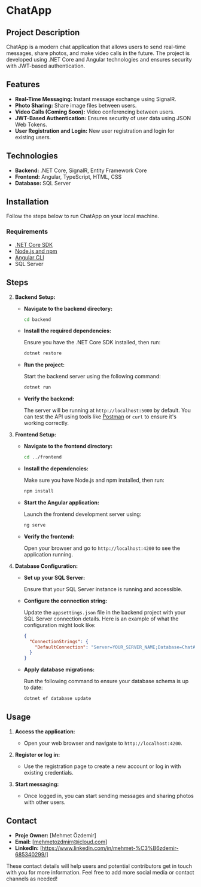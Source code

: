 # ChatApp


## Project Description

ChatApp is a modern chat application that allows users to send real-time messages, share photos, and make video calls in the future. The project is developed using .NET Core and Angular technologies and ensures security with JWT-based authentication.

## Features

- **Real-Time Messaging:** Instant message exchange using SignalR.
- **Photo Sharing:** Share image files between users.
- **Video Calls (Coming Soon):** Video conferencing between users.
- **JWT-Based Authentication:** Ensures security of user data using JSON Web Tokens.
- **User Registration and Login:** New user registration and login for existing users.

## Technologies

- **Backend:** .NET Core, SignalR, Entity Framework Core
- **Frontend:** Angular, TypeScript, HTML, CSS
- **Database:** SQL Server

## Installation

Follow the steps below to run ChatApp on your local machine.

### Requirements

- [.NET Core SDK](https://dotnet.microsoft.com/download)
- [Node.js and npm](https://nodejs.org/)
- [Angular CLI](https://angular.io/cli)
- SQL Server

## Steps

2. **Backend Setup:**

   - **Navigate to the backend directory:**

     ```bash
     cd backend
     ```

   - **Install the required dependencies:**

     Ensure you have the .NET Core SDK installed, then run:

     ```bash
     dotnet restore
     ```

   - **Run the project:**

     Start the backend server using the following command:

     ```bash
     dotnet run
     ```

   - **Verify the backend:**

     The server will be running at `http://localhost:5000` by default. You can test the API using tools like [Postman](https://www.postman.com/) or `curl` to ensure it's working correctly.

3. **Frontend Setup:**

   - **Navigate to the frontend directory:**

     ```bash
     cd ../frontend
     ```

   - **Install the dependencies:**

     Make sure you have Node.js and npm installed, then run:

     ```bash
     npm install
     ```

   - **Start the Angular application:**

     Launch the frontend development server using:

     ```bash
     ng serve
     ```

   - **Verify the frontend:**

     Open your browser and go to `http://localhost:4200` to see the application running.

4. **Database Configuration:**

   - **Set up your SQL Server:**

     Ensure that your SQL Server instance is running and accessible.

   - **Configure the connection string:**

     Update the `appsettings.json` file in the backend project with your SQL Server connection details. Here is an example of what the configuration might look like:

     ```json
     {
       "ConnectionStrings": {
         "DefaultConnection": "Server=YOUR_SERVER_NAME;Database=ChatAppDB;User Id=YOUR_USER_ID;Password=YOUR_PASSWORD;"
       }
     }
     ```

   - **Apply database migrations:**

     Run the following command to ensure your database schema is up to date:

     ```bash
     dotnet ef database update
     ```

## Usage

1. **Access the application:**

   - Open your web browser and navigate to `http://localhost:4200`.

2. **Register or log in:**

   - Use the registration page to create a new account or log in with existing credentials.

3. **Start messaging:**

   - Once logged in, you can start sending messages and sharing photos with other users.

## Contact

- **Proje Owner:** [Mehmet Özdemir]
- **Email:** [mehmetozdmirr@icloud.com]
- **LinkedIn:** [https://www.linkedin.com/in/mehmet-%C3%B6zdemir-685340299/]

These contact details will help users and potential contributors get in touch with you for more information. Feel free to add more social media or contact channels as needed!
